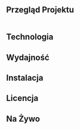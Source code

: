 ## Przegląd Projektu
<image src="/portfolio/thumbail-github.png" alt="" />

## Technologia

## Wydajność

## Instalacja

## Licencja

## Na Żywo
